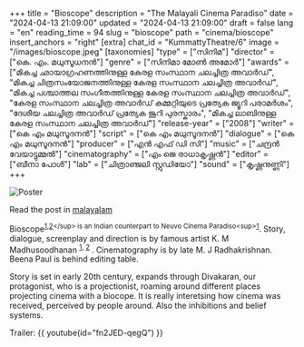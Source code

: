 +++
title = "Bioscope"
description = "The Malayali Cinema Paradiso"
date = "2024-04-13 21:09:00"
updated = "2024-04-13 21:09:00"
draft = false
lang = "en"
reading_time = 94
slug = "bioscope"
path = "cinema/bioscope"
insert_anchors = "right"
[extra]
chat_id = "KummattyTheatre/6"
image = "/images/bioscope.jpeg"
[taxonomies]
    "type" = ["സിനിമ"]
    "director" = ["കെ. എം. മധുസൂധനൻ"]
    "genre" = ["സിനിമാ മോൺ അമോർ"]
    "awards" = ["മികച്ച ഛായാഗ്രഹണത്തിനുള്ള കേരള സംസ്ഥാന ചലച്ചിത്ര അവാർഡ്", "മികച്ച ചിത്രസം‌യോജനത്തിനുള്ള കേരള സംസ്ഥാന ചലച്ചിത്ര അവാർഡ്", "മികച്ച പശ്ചാത്തല സംഗീതത്തിനുള്ള കേരള സംസ്ഥാന ചലച്ചിത്ര അവാർഡ്", "കേരള സംസ്ഥാന ചലച്ചിത്ര അവാർഡ് കമ്മറ്റിയുടെ പ്രത്യേക ജ്യൂറി പരാമര്‍ശം", "ദേശീയ ചലച്ചിത്ര അവാർഡ്  പ്രത്യേക ജൂറി പുരസ്കാരം", "മികച്ച ലാബിനുള്ള കേരള സംസ്ഥാന ചലച്ചിത്ര അവാർഡ്"]
    "release-year" = ["2008"]
    "writer" = ["കെ എം മധുസൂദനൻ"]
    "script" = ["കെ എം മധുസൂദനൻ"]
    "dialogue" = ["കെ എം മധുസൂദനൻ"]
    "producer" = ["എൻ എഫ് ഡി സി"]
    "music" = ["ചന്ദ്രന്‍ വേയാട്ടുമ്മൽ"]
    "cinematography" = ["എം ജെ രാധാകൃഷ്ണൻ"]
    "editor" = ["ബീനാ പോൾ"]
    "lab" = ["ചിത്രാഞ്ജലി സ്റ്റുഡിയോ"]
    "sound" = ["കൃഷ്ണനുണ്ണി"]
+++

![Poster](/images/bioscope.jpeg)

Read the post in [malayalam](@/2024-04-09-ബയോസ്കോപ്പ്.md)


Bioscope<sup>[1]((https://letterboxd.com/film/bioscope/)),[2](https://en.wikipedia.org/wiki/Bioscope_(2008_film))</sup> is an Indian counterpart to Neuvo Cinema Paradiso<sup>[1](https://letterboxd.com/film/cinema-paradiso/)</sup>. Story, dialogue, screenplay and direction is by famous artist K. M Madhusoodhanan <sup>[1](https://en.wikipedia.org/wiki/K._M._Madhusudhanan), [2](https://www.madhusudhananstudio.com/) </sup>. Cinematography is by late M. J Radhakrishnan. Beena Paul is behind editing table.


Story is set in early 20th century, expands through Divakaran, our protagonist, who is a projectionist, roaming around different places projecting cinema with a biocope. It is really interetsing how cinema was received, perceived by people around. Also the inhibitions and belief systems.

Trailer: {{ youtube(id="fn2JED-qegQ") }}